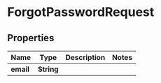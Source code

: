 

# ForgotPasswordRequest


## Properties

| Name | Type | Description | Notes |
|------------ | ------------- | ------------- | -------------|
|**email** | **String** |  |  |



